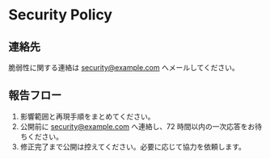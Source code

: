 # Security Policy

## 連絡先
脆弱性に関する連絡は security@example.com へメールしてください。

## 報告フロー
1. 影響範囲と再現手順をまとめてください。
2. 公開前に security@example.com へ連絡し、72 時間以内の一次応答をお待ちください。
3. 修正完了まで公開は控えてください。必要に応じて協力を依頼します。
